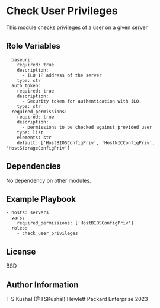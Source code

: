 Check User Privileges
=========

This module checks privileges of a user on a given server

Role Variables
--------------

```
  baseuri:
    required: true
    description:
      - iLO IP address of the server
    type: str
  auth_token:
    required: true
    description:
      - Security token for authentication with iLO.
    type: str
  required_permissions:
    required: true
    description:
      - permissions to be checked against provided user
    type: list
    elements: str
    default: ['HostBIOSConfigPriv', 'HostNICConfigPriv', 'HostStorageConfigPriv']
```

Dependencies
------------

No dependency on other modules.

Example Playbook
----------------

```
- hosts: servers
  vars:
    required_permissions: ['HostBIOSConfigPriv']
  roles:
    - check_user_privileges
```

License
-------

BSD

Author Information
------------------

T S Kushal (@TSKushal) Hewlett Packard Enterprise 2023 